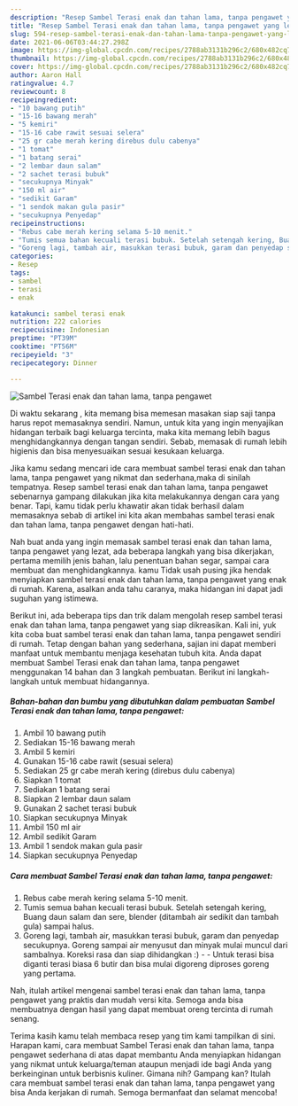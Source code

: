 ```yaml
---
description: "Resep Sambel Terasi enak dan tahan lama, tanpa pengawet yang lezat dan Mudah Dibuat"
title: "Resep Sambel Terasi enak dan tahan lama, tanpa pengawet yang lezat dan Mudah Dibuat"
slug: 594-resep-sambel-terasi-enak-dan-tahan-lama-tanpa-pengawet-yang-lezat-dan-mudah-dibuat
date: 2021-06-06T03:44:27.298Z
image: https://img-global.cpcdn.com/recipes/2788ab3131b296c2/680x482cq70/sambel-terasi-enak-dan-tahan-lama-tanpa-pengawet-foto-resep-utama.jpg
thumbnail: https://img-global.cpcdn.com/recipes/2788ab3131b296c2/680x482cq70/sambel-terasi-enak-dan-tahan-lama-tanpa-pengawet-foto-resep-utama.jpg
cover: https://img-global.cpcdn.com/recipes/2788ab3131b296c2/680x482cq70/sambel-terasi-enak-dan-tahan-lama-tanpa-pengawet-foto-resep-utama.jpg
author: Aaron Hall
ratingvalue: 4.7
reviewcount: 8
recipeingredient:
- "10 bawang putih"
- "15-16 bawang merah"
- "5 kemiri"
- "15-16 cabe rawit sesuai selera"
- "25 gr cabe merah kering direbus dulu cabenya"
- "1 tomat"
- "1 batang serai"
- "2 lembar daun salam"
- "2 sachet terasi bubuk"
- "secukupnya Minyak"
- "150 ml air"
- "sedikit Garam"
- "1 sendok makan gula pasir"
- "secukupnya Penyedap"
recipeinstructions:
- "Rebus cabe merah kering selama 5-10 menit."
- "Tumis semua bahan kecuali terasi bubuk. Setelah setengah kering, Buang daun salam dan sere, blender (ditambah air sedikit dan tambah gula) sampai halus."
- "Goreng lagi, tambah air, masukkan terasi bubuk, garam dan penyedap secukupnya. Goreng sampai air menyusut dan minyak mulai muncul dari sambalnya. Koreksi rasa dan siap dihidangkan :)  Untuk terasi bisa diganti terasi biasa 6 butir dan bisa mulai digoreng diproses goreng yang pertama."
categories:
- Resep
tags:
- sambel
- terasi
- enak

katakunci: sambel terasi enak 
nutrition: 222 calories
recipecuisine: Indonesian
preptime: "PT39M"
cooktime: "PT56M"
recipeyield: "3"
recipecategory: Dinner

---
```



![Sambel Terasi enak dan tahan lama, tanpa pengawet](https://img-global.cpcdn.com/recipes/2788ab3131b296c2/680x482cq70/sambel-terasi-enak-dan-tahan-lama-tanpa-pengawet-foto-resep-utama.jpg)

Di waktu  sekarang , kita memang bisa memesan masakan siap saji tanpa harus repot memasaknya sendiri. Namun, untuk kita yang ingin menyajikan hidangan terbaik bagi keluarga tercinta, maka kita memang lebih bagus menghidangkannya dengan tangan sendiri. Sebab, memasak di rumah lebih higienis dan bisa menyesuaikan sesuai kesukaan keluarga.

Jika kamu sedang mencari ide cara membuat sambel terasi enak dan tahan lama, tanpa pengawet yang nikmat dan sederhana,maka di sinilah tempatnya. Resep sambel terasi enak dan tahan lama, tanpa pengawet  sebenarnya gampang dilakukan jika kita melakukannya dengan cara yang benar. Tapi, kamu tidak perlu khawatir akan tidak berhasil dalam memasaknya 
sebab di artikel ini kita akan membahas sambel terasi enak dan tahan lama, tanpa pengawet dengan hati-hati.  



Nah buat anda yang ingin memasak sambel terasi enak dan tahan lama, tanpa pengawet yang lezat, ada beberapa langkah yang bisa dikerjakan, pertama memilih jenis bahan, lalu penentuan bahan segar, sampai cara membuat dan menghidangkannya. kamu Tidak usah pusing jika hendak menyiapkan sambel terasi enak dan tahan lama, tanpa pengawet yang enak di rumah. Karena, asalkan anda  tahu caranya, maka hidangan ini dapat jadi suguhan yang istimewa.

Berikut ini, ada beberapa tips dan trik dalam mengolah resep sambel terasi enak dan tahan lama, tanpa pengawet yang siap dikreasikan. Kali ini, yuk kita coba buat sambel terasi enak dan tahan lama, tanpa pengawet sendiri di rumah. Tetap dengan bahan yang sederhana, sajian ini dapat memberi manfaat untuk membantu menjaga kesehatan tubuh kita. Anda dapat membuat Sambel Terasi enak dan tahan lama, tanpa pengawet menggunakan 14 bahan dan 3 langkah pembuatan. Berikut ini langkah-langkah untuk membuat hidangannya.

<!--inarticleads1-->

##### Bahan-bahan dan bumbu yang dibutuhkan dalam pembuatan Sambel Terasi enak dan tahan lama, tanpa pengawet:

1. Ambil 10 bawang putih
1. Sediakan 15-16 bawang merah
1. Ambil 5 kemiri
1. Gunakan 15-16 cabe rawit (sesuai selera)
1. Sediakan 25 gr cabe merah kering (direbus dulu cabenya)
1. Siapkan 1 tomat
1. Sediakan 1 batang serai
1. Siapkan 2 lembar daun salam
1. Gunakan 2 sachet terasi bubuk
1. Siapkan secukupnya Minyak
1. Ambil 150 ml air
1. Ambil sedikit Garam
1. Ambil 1 sendok makan gula pasir
1. Siapkan secukupnya Penyedap




<!--inarticleads2-->

##### Cara membuat Sambel Terasi enak dan tahan lama, tanpa pengawet:

1. Rebus cabe merah kering selama 5-10 menit.
1. Tumis semua bahan kecuali terasi bubuk. Setelah setengah kering, Buang daun salam dan sere, blender (ditambah air sedikit dan tambah gula) sampai halus.
1. Goreng lagi, tambah air, masukkan terasi bubuk, garam dan penyedap secukupnya. Goreng sampai air menyusut dan minyak mulai muncul dari sambalnya. Koreksi rasa dan siap dihidangkan :) -  - Untuk terasi bisa diganti terasi biasa 6 butir dan bisa mulai digoreng diproses goreng yang pertama.




Nah, itulah artikel mengenai  sambel terasi enak dan tahan lama, tanpa pengawet  yang praktis dan mudah versi kita. Semoga anda bisa membuatnya dengan hasil yang dapat membuat oreng tercinta di rumah senang. 

Terima kasih kamu telah membaca resep yang tim kami tampilkan di sini. Harapan kami, cara membuat  Sambel Terasi enak dan tahan lama, tanpa pengawet sederhana di atas dapat membantu Anda menyiapkan hidangan yang nikmat untuk keluarga/teman ataupun menjadi ide bagi Anda yang berkeinginan untuk berbisnis kuliner. Gimana nih? Gampang kan? Itulah cara membuat sambel terasi enak dan tahan lama, tanpa pengawet yang bisa Anda kerjakan di rumah. Semoga bermanfaat dan selamat mencoba!

